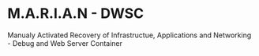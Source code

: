 # M.A.R.I.A.N - DWSC
Manualy Activated Recovery of Infrastructue, Applications and Networking - Debug and Web Server Container
